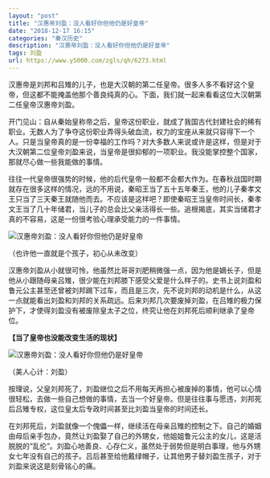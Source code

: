 ```yaml
---
layout: "post"
title: "汉惠帝刘盈：没人看好你但他仍是好皇帝"
date: "2018-12-17 16:15"
categories: "秦汉历史"
description: "汉惠帝刘盈：没人看好你但他仍是好皇帝"
tags: 刘盈
url: https://www.y5000.com/zgls/qh/6273.html
---
```






汉惠帝是刘邦和吕雉的儿子，也是大汉朝的第二任皇帝。很多人多不看好这个皇帝，但这都不能掩盖他那个善良纯真的心。下面，我们就一起来看看这位大汉朝第二任皇帝汉惠帝刘盈。

开门见山：自从秦始皇称帝之后，皇帝这份职业，就成了我国古代封建社会的稀有职业。无数人为了争夺这份职业弄得头破血流，权力的宝座从来就只容得下一个人。只是当皇帝真的是一份幸福的工作吗？对大多数人来说或许是这样，但是对于大汉朝第二位皇帝刘盈来说，当皇帝是很抑郁的一项职业。我没能掌控整个国家，那就尽心做一些我能做的事情。

往往一代皇帝很强势的时候，他的后代皇帝一般都不会都大作为。在春秋战国时期就存在很多这样的情况，远的不用说，秦昭王当了五十五年秦王，他的儿子秦孝文王只当了三天秦王就随他而去。不应该是这样吧？即使秦昭王当皇帝时间长，秦孝文王当了几十年储君，当儿子的总会比父亲活得长一些。追根揭底，其实当储君才真的不容易，这是一份很考验心理承受能力的一件事情。

![汉惠帝刘盈：没人看好你但他仍是好皇帝](/uploads/allimg/161201/6-16120110543Cb.JPG)

（也许他一直就是个孩子，初心从未改变）

汉惠帝刘盈从小就很可怜，他虽然比哥哥刘肥稍微强一点，因为他是嫡长子，但是他从小跟随母亲吕雉，很少能在刘邦膝下感受父爱是什么样子的。史书上说刘盈和鲁元公主甚至还曾被刘邦踢下过车，而且是三次，先不说刘邦的动机是什么，从这一点就能看出刘盈和刘邦的关系疏远。后来刘邦几次要废掉刘盈，在吕雉的极力保护下，才使得刘盈没有被废除皇太子之位，终究让他在刘邦死后顺利继承了皇帝位。

**【当了皇帝也没能改变生活的现状】**

![汉惠帝刘盈：没人看好你但他仍是好皇帝](/uploads/allimg/161201/6-16120110550CR.JPG)

（美人心计：刘盈）

按理说，父皇刘邦死了，刘盈继位之后不用每天再担心被废掉的事情，他可以心情很轻松，去做一些自己想做的事情，去当一个好皇帝。但是往往事与愿违，刘邦死后吕雉专权，这位皇太后专政时间甚至比刘盈当皇帝的时间还长。

在刘邦死后，刘盈就像一个傀儡一样，继续活在母亲吕雉的控制之下。自己的婚姻由母后亲手包办，竟然让刘盈娶了自己的外甥女，他姐姐鲁元公主的女儿，这是活脱脱的“乱伦”。刘盈心地善良、心存仁义，虽然处于弱势但是明白事理，他与外甥女七年没有自己的孩子。吕后甚至给他戴绿帽子，让其他男子替刘盈生孩子，对于刘盈来说这是刻骨铭心的痛。
